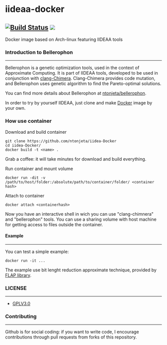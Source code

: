# iideaa-docker
[![Build Status](https://travis-ci.org/mariobarbareschi/iideaa-docker.svg?branch=master)](https://travis-ci.org/mariobarbareschi/iideaa-docker) [![](https://images.microbadger.com/badges/image/mariobarbareschi/iideaa.svg)](https://microbadger.com/images/mariobarbareschi/iideaa "Get your own image badge on microbadger.com")
------------

Docker image based on Arch-linux featuring IIDEAA tools

### Introduction to Bellerophon ###
------------

Bellerophon is a genetic optimization tools, used in the context of Approximate Computing. It is part of IIDEAA tools, developed to be used in conjunction with [clang-Chimera](https://github.com/ntonjeta/clang-chimera). Clang-Chimera provides code mutation, and Bellerophon uses genetic algorithm to find the Pareto-optimal solutions.

You can find more details about Bellerophon at [ntonjeta/bellerophon](https://github.com/mariobarbareschi/Bellerophon).

In order to try by yourself IIDEAA, just clone and make [Docker](https://www.docker.com) image by your own.

### How use container ###

Download and build container

    git clone https://github.com/ntonjeta/iidea-Docker
    cd iidea-Docker/
    docker build -t <name> .

Grab a coffee: it will take minutes for download and build everything.

Run container and mount volume

    docker run -dit -v /path/to/host/folder:/absolute/path/to/container/folder/ <container hash>

Attach to container

    docker attach <containerhash>

Now you have an interactive shell in wich you can use "clang-chimnera" and "bellerophon" tools. You can use a sharing volume with host machine for getting access to files outside the container.

#### Example ####
--------

You can test a simple example:

    docker run -it ...

The example use bit lenght reduction approximate technique, provided by [FLAP library](https://github.com/Ghost047/Fap).

### LICENSE ###
--------

* [GPLV3.0](https://www.gnu.org/licenses/licenses.html)

### Contributing ###
----------

Github is for social coding: if you want to write code, I encourage contributions through pull requests from forks of this repository.

